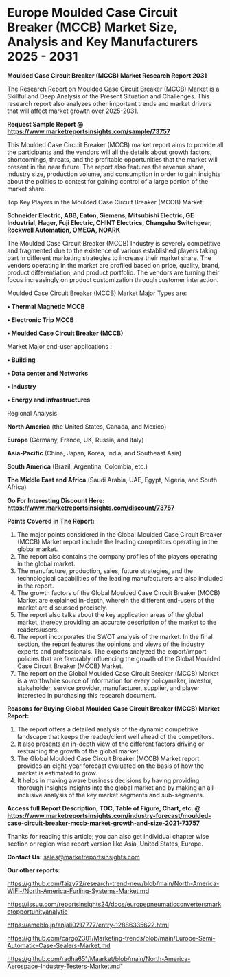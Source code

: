# Europe Moulded Case Circuit Breaker (MCCB) Market Size, Analysis and Key Manufacturers 2025 - 2031

<strong>Moulded Case Circuit Breaker (MCCB) Market Research Report 2031</strong>

The Research Report on Moulded Case Circuit Breaker (MCCB) Market is a Skillful and Deep Analysis of the Present Situation and Challenges. This research report also analyzes other important trends and market drivers that will affect market growth over 2025-2031.

<strong>Request Sample Report @ <a href=https://www.marketreportsinsights.com/sample/73757>https://www.marketreportsinsights.com/sample/73757</a></strong>

This Moulded Case Circuit Breaker (MCCB) market report aims to provide all the participants and the vendors will all the details about growth factors, shortcomings, threats, and the profitable opportunities that the market will present in the near future. The report also features the revenue share, industry size, production volume, and consumption in order to gain insights about the politics to contest for gaining control of a large portion of the market share.

Top Key Players in the Moulded Case Circuit Breaker (MCCB) Market:

<strong>Schneider Electric, ABB, Eaton, Siemens, Mitsubishi Electric, GE Industrial, Hager, Fuji Electric, CHINT Electrics, Changshu Switchgear, Rockwell Automation, OMEGA, NOARK</strong>

The Moulded Case Circuit Breaker (MCCB) Industry is severely competitive and fragmented due to the existence of various established players taking part in different marketing strategies to increase their market share. The vendors operating in the market are profiled based on price, quality, brand, product differentiation, and product portfolio. The vendors are turning their focus increasingly on product customization through customer interaction.

Moulded Case Circuit Breaker (MCCB) Market Major Types are:

<strong>• Thermal Magnetic MCCB

• Electronic Trip MCCB

• Moulded Case Circuit Breaker (MCCB)</strong>

Market Major end-user applications :

<strong>• Building

• Data center and Networks

• Industry

• Energy and infrastructures</strong>

Regional Analysis

</u><strong><b>North America</b></strong> (the United States, Canada, and Mexico)

<strong><b>Europe </b></strong>(Germany, France, UK, Russia, and Italy)

<strong><b>Asia-Pacific</b></strong> (China, Japan, Korea, India, and Southeast Asia)

<strong><b>South America</b></strong> (Brazil, Argentina, Colombia, etc.)

<strong><b>The Middle East and Africa</b></strong> (Saudi Arabia, UAE, Egypt, Nigeria, and South Africa)

<strong>Go For Interesting Discount Here: <a href=https://www.marketreportsinsights.com/discount/73757>https://www.marketreportsinsights.com/discount/73757</a></strong>

<strong>Points Covered in The Report:</strong>
<ol>
  <li>The major points considered in the Global Moulded Case Circuit Breaker (MCCB) Market report include the leading competitors operating in the global market.</li>
  <li>The report also contains the company profiles of the players operating in the global market.</li>
  <li>The manufacture, production, sales, future strategies, and the technological capabilities of the leading manufacturers are also included in the report.</li>
  <li>The growth factors of the Global Moulded Case Circuit Breaker (MCCB) Market are explained in-depth, wherein the different end-users of the market are discussed precisely.</li>
  <li>The report also talks about the key application areas of the global market, thereby providing an accurate description of the market to the readers/users.</li>
  <li>The report incorporates the SWOT analysis of the market. In the final section, the report features the opinions and views of the industry experts and professionals. The experts analyzed the export/import policies that are favorably influencing the growth of the Global Moulded Case Circuit Breaker (MCCB) Market.</li>
  <li>The report on the Global Moulded Case Circuit Breaker (MCCB) Market is a worthwhile source of information for every policymaker, investor, stakeholder, service provider, manufacturer, supplier, and player interested in purchasing this research document.</li>
</ol>
<strong>Reasons for Buying Global Moulded Case Circuit Breaker (MCCB) Market Report:</strong>

<ol>
  <li>The report offers a detailed analysis of the dynamic competitive landscape that keeps the reader/client well ahead of the competitors.</li>
  <li>It also presents an in-depth view of the different factors driving or restraining the growth of the global market.</li>
  <li>The Global Moulded Case Circuit Breaker (MCCB) Market report provides an eight-year forecast evaluated on the basis of how the market is estimated to grow.</li>
  <li>It helps in making aware business decisions by having providing thorough insights insights into the global market and by making an all-inclusive analysis of the key market segments and sub-segments.</li>
</ol>
<strong>Access full Report Description, TOC, Table of Figure, Chart, etc. @ <a href=https://www.marketreportsinsights.com/industry-forecast/moulded-case-circuit-breaker-mccb-market-growth-and-size-2021-73757>https://www.marketreportsinsights.com/industry-forecast/moulded-case-circuit-breaker-mccb-market-growth-and-size-2021-73757</a></strong>


Thanks for reading this article; you can also get individual chapter wise section or region wise report version like Asia, United States, Europe.

<strong>Contact Us:</strong>
sales@marketreportsinsights.com

<strong>Our other reports:</strong>

<a href=https://github.com/faizy72/research-trend-new/blob/main/North-America-WiFi-/North-America-Furling-Systems-Market.md>https://github.com/faizy72/research-trend-new/blob/main/North-America-WiFi-/North-America-Furling-Systems-Market.md</a>

<a href=https://issuu.com/reportsinsights24/docs/europepneumaticconvertersmarketopportunityanalytic>https://issuu.com/reportsinsights24/docs/europepneumaticconvertersmarketopportunityanalytic</a>

<a href=https://ameblo.jp/anjali0217777/entry-12886335622.html>https://ameblo.jp/anjali0217777/entry-12886335622.html</a>

<a href=https://github.com/cargo2301/Marketing-trends/blob/main/Europe-Semi-Automatic-Case-Sealers-Market.md>https://github.com/cargo2301/Marketing-trends/blob/main/Europe-Semi-Automatic-Case-Sealers-Market.md</a>

<a href=https://github.com/radha651/Maarket/blob/main/North-America-Aerospace-Industry-Testers-Market.md>https://github.com/radha651/Maarket/blob/main/North-America-Aerospace-Industry-Testers-Market.md</a>"
